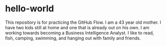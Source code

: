 # hello-world
This repository is for practicing the GitHub Flow.
I am a 43 year old mother. I have two kids still at home and one that is already out on his own. I am working towards becoming a Business Intelligence Analyst. I like to read, fish, camping, swimming, and hanging out with family and friends.
